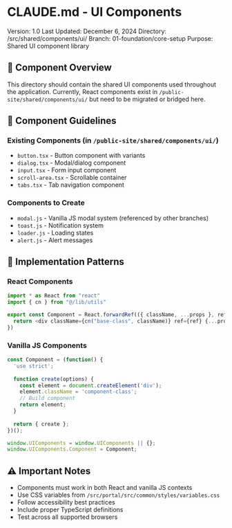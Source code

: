 # CLAUDE.md - UI Components
Version: 1.0
Last Updated: December 6, 2024
Directory: /src/shared/components/ui/
Branch: 01-foundation/core-setup
Purpose: Shared UI component library

## 📁 Component Overview
This directory should contain the shared UI components used throughout the application. Currently, React components exist in `/public-site/shared/components/ui/` but need to be migrated or bridged here.

## 🎯 Component Guidelines

### Existing Components (in `/public-site/shared/components/ui/`)
- `button.tsx` - Button component with variants
- `dialog.tsx` - Modal/dialog component
- `input.tsx` - Form input component
- `scroll-area.tsx` - Scrollable container
- `tabs.tsx` - Tab navigation component

### Components to Create
- `modal.js` - Vanilla JS modal system (referenced by other branches)
- `toast.js` - Notification system
- `loader.js` - Loading states
- `alert.js` - Alert messages

## 🔧 Implementation Patterns

### React Components
```javascript
import * as React from "react"
import { cn } from "@/lib/utils"

export const Component = React.forwardRef(({ className, ...props }, ref) => {
  return <div className={cn("base-class", className)} ref={ref} {...props} />
})
```

### Vanilla JS Components
```javascript
const Component = (function() {
  'use strict';
  
  function create(options) {
    const element = document.createElement('div');
    element.className = 'component-class';
    // Build component
    return element;
  }
  
  return { create };
})();

window.UIComponents = window.UIComponents || {};
window.UIComponents.Component = Component;
```

## ⚠️ Important Notes
- Components must work in both React and vanilla JS contexts
- Use CSS variables from `/src/portal/src/common/styles/variables.css`
- Follow accessibility best practices
- Include proper TypeScript definitions
- Test across all supported browsers